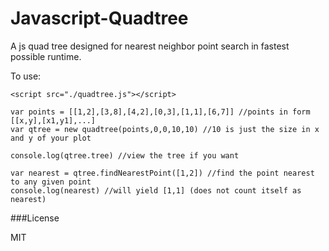 Javascript-Quadtree
===================

A js quad tree designed for nearest neighbor point search in fastest possible runtime.

To use:

```
<script src="./quadtree.js"></script>
```
```
var points = [[1,2],[3,8],[4,2],[0,3],[1,1],[6,7]] //points in form [[x,y],[x1,y1],...]
var qtree = new quadtree(points,0,0,10,10) //10 is just the size in x and y of your plot

console.log(qtree.tree) //view the tree if you want
```
```
var nearest = qtree.findNearestPoint([1,2]) //find the point nearest to any given point
console.log(nearest) //will yield [1,1] (does not count itself as nearest)
```


###License

MIT
